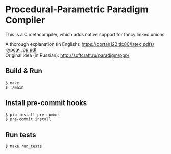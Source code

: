 # Procedural-Parametric Paradigm Compiler

This is a C metacompiler, which adds native support for fancy linked unions.

A thorough explanation (in English): https://cortan122.tk:80/latex_pdfs/курсач_pp.pdf \
Original idea (in Russian): http://softcraft.ru/paradigm/ppp/

## Build & Run

```console
$ make
$ ./main
```

## Install pre-commit hooks

```console
$ pip install pre-commit
$ pre-commit install
```

## Run tests

```console
$ make run_tests
```
